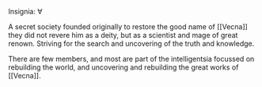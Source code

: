 Insignia: ∀

A secret society founded originally to restore the good name of [[Vecna]] they did not revere him as a deity, but as a scientist and mage of great renown. Striving for the search and uncovering of the truth and knowledge. 

There are few members, and most are part of the intelligentsia focussed on rebuilding the world, and uncovering and rebuilding the great works of [[Vecna]].